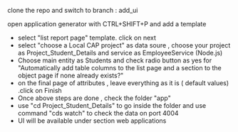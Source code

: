 clone the repo and switch to branch : add_ui


open application generator with CTRL+SHIFT+P and add a template

* select "list report page" template. click on next
* select "choose a Local CAP project" as data soure , choose your project as Project_Student_Details and service as EmployeeService (Node.js)
* Choose main entity as Students and check radio button as yes for "Automatically add table columns to the list page and a section to the object page if none already exists?"
* on the final page of attributes , leave everything as it is ( default values) .click on Finish
* Once above steps are done , check the folder "app"
* use "cd Project_Student_Details" to go inside the folder and use command "cds watch" to check the data on port 4004 
* UI will be available under section web applications
